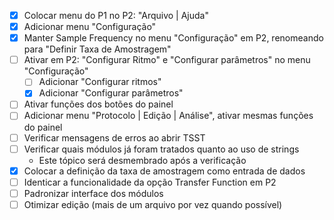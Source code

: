 - [x] Colocar menu do P1 no P2: "Arquivo | Ajuda"
- [x] Adicionar menu "Configuração"
- [x] Manter Sample Frequency no menu "Configuração" em P2, renomeando para "Definir Taxa de Amostragem"
- [ ] Ativar em P2: "Configurar Ritmo" e "Configurar parâmetros" no menu "Configuração"
  - [ ] Adicionar "Configurar ritmos"
  - [x] Adicionar "Configurar parâmetros"
- [ ] Ativar funções dos botões do painel
- [ ] Adicionar menu "Protocolo | Edição | Análise", ativar mesmas funções do painel
- [ ] Verificar mensagens de erros ao abrir TSST
- [ ] Verificar quais módulos já foram tratados quanto ao uso de strings
  + Este tópico será desmembrado após a verificação
- [x] Colocar a definição da taxa de amostragem como entrada de dados
- [ ] Identicar a funcionalidade da opção Transfer Function em P2
- [ ] Padronizar interface dos módulos
- [ ] Otimizar edição (mais de um arquivo por vez quando possível)
